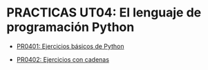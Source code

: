 # PRACTICAS UT04: El lenguaje de programación Python
- [PR0401: Ejercicios básicos de Python](./pr0401/pr0401.md)

- [PR0402: Ejercicios con cadenas](./pr0402/pr0402.md)